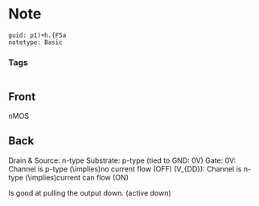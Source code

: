 # Note
```
guid: p1)+h.{F5a
notetype: Basic
```

### Tags
```
```

## Front
nMOS

## Back
Drain & Source: n-type
Substrate: p-type (tied to GND: 0V)
Gate:
0V: Channel is p-type \(\implies\)no current flow (OFF)
\(V_{DD}\): Channel is n-type \(\implies\)current can flow (ON)

Is good at pulling the output down. (active down)
